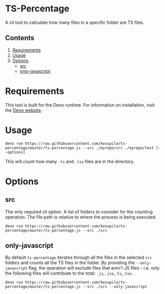 # TS-Percentage

A cli tool to calculate how many files in a specific folder are TS files.

## Contents

1. [Requirements](#requirements)
1. [Usage](#usage)
1. [Options](#options)
   - [src](#src)
   - [only-javascript](#only-javascript)

# Requirements

This tool is built for the Deno runtime. For information on installation, visit the [Deno website](https://deno.land/).

# Usage

```
deno run https://raw.githubusercontent.com/kesupile/ts-percentage/master/ts-percentage.js --src ./myrepo/src ./myrepo/test [--options]
```

This will count how many `.ts` and `.tsx` files are in the directory.

# Options

## src

The only required cli option. A list of folders to consider for the counting operation. The file path is relative to where the process is being executed.

```
deno run https://raw.githubusercontent.com/kesupile/ts-percentage/master/ts-percentage.js --src ./src
```

## only-javascript

By default `ts-percentage` iterates through all the files in the selected `src` folders and counts all the TS files in the folder. By providing the `--only-javascript` flag, the operation will exclude files that aren't JS files - i.e. only the following files will contribute to the total: `.js`,`.jsx`,`.ts`,`.tsx`.

```
deno run https://raw.githubusercontent.com/kesupile/ts-percentage/master/ts-percentage.js --src ./src --only-javascript
```
